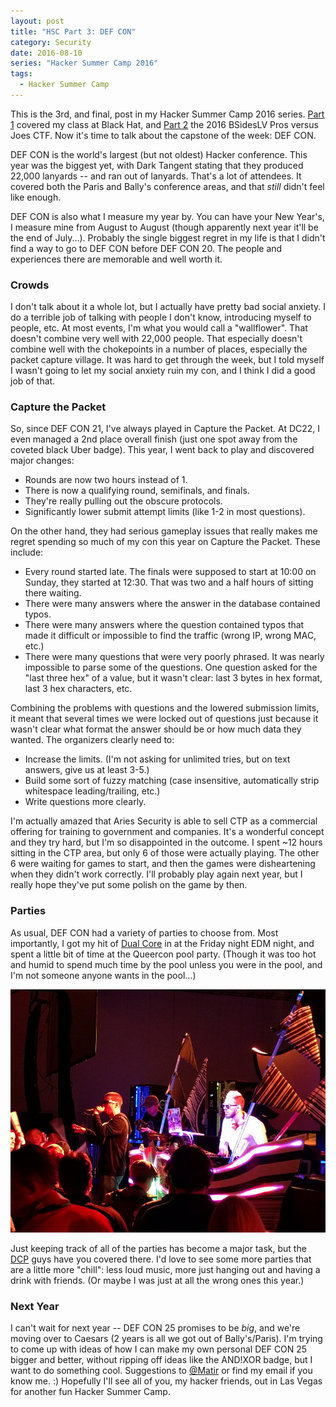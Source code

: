 ```yaml
---
layout: post
title: "HSC Part 3: DEF CON"
category: Security
date: 2016-08-10
series: "Hacker Summer Camp 2016"
tags:
  - Hacker Summer Camp
---
```


This is the 3rd, and final, post in my Hacker Summer Camp 2016 series.
[Part 1](/2016/08/09/hsc-part-i-hardware-hacking-with-the-hardsploit-framework.html)
covered my class at Black Hat, and [Part 2](/2016/08/10/hsc-part-2-pros-versus-joes-ctf.html)
the 2016 BSidesLV Pros versus Joes CTF.  Now it's time to talk about the
capstone of the week: DEF CON.

DEF CON is the world's largest (but not oldest) Hacker conference.  This year
was the biggest yet, with Dark Tangent stating that they produced 22,000
lanyards -- and ran out of lanyards.  That's a lot of attendees.  It covered
both the Paris and Bally's conference areas, and that *still* didn't feel like
enough.

DEF CON is also what I measure my year by.  You can have your New Year's, I
measure mine from August to August (though apparently next year it'll be the end
of July...).  Probably the single biggest regret in my life is that I didn't
find a way to go to DEF CON before DEF CON 20.  The people and experiences there
are memorable and well worth it.

### Crowds ###

I don't talk about it a whole lot, but I actually have pretty bad social
anxiety.  I do a terrible job of talking with people I don't know, introducing
myself to people, etc.  At most events, I'm what you would call a "wallflower".
That doesn't combine very well with 22,000 people.  That especially doesn't
combine well with the chokepoints in a number of places, especially the packet
capture village.  It was hard to get through the week, but I told myself I
wasn't going to let my social anxiety ruin my con, and I think I did a good job
of that.

### Capture the Packet ###

So, since DEF CON 21, I've always played in Capture the Packet.  At DC22, I even
managed a 2nd place overall finish (just one spot away from the coveted black
Uber badge).  This year, I went back to play and discovered major changes:

- Rounds are now two hours instead of 1.
- There is now a qualifying round, semifinals, and finals.
- They're really pulling out the obscure protocols.
- Significantly lower submit attempt limits (like 1-2 in most questions).

On the other hand, they had serious gameplay issues that really makes me regret
spending so much of my con this year on Capture the Packet.  These include:

- Every round started late.  The finals were supposed to start at 10:00 on
  Sunday, they started at 12:30.  That was two and a half hours of sitting there
  waiting.
- There were many answers where the answer in the database contained typos.
- There were many answers where the question contained typos that made it
  difficult or impossible to find the traffic (wrong IP, wrong MAC, etc.)
- There were many questions that were very poorly phrased.  It was nearly
  impossible to parse some of the questions.  One question asked for the "last
  three hex" of a value, but it wasn't clear: last 3 bytes in hex format, last 3
  hex characters, etc.

Combining the problems with questions and the lowered submission limits, it
meant that several times we were locked out of questions just because it wasn't
clear what format the answer should be or how much data they wanted.  The
organizers clearly need to:

- Increase the limits.  (I'm not asking for unlimited tries, but on text
  answers, give us at least 3-5.)
- Build some sort of fuzzy matching (case insensitive, automatically strip
  whitespace leading/trailing, etc.)
- Write questions more clearly.

I'm actually amazed that Aries Security is able to sell CTP as a commercial
offering for training to government and companies.  It's a wonderful concept and
they try hard, but I'm so disappointed in the outcome.  I spent ~12 hours
sitting in the CTP area, but only 6 of those were actually playing.  The other 6
were waiting for games to start, and then the games were disheartening when they
didn't work correctly.  I'll probably play again next year, but I really hope
they've put some polish on the game by then.

### Parties ###

As usual, DEF CON had a variety of parties to choose from.  Most importantly, I
got my hit of [Dual Core](http://dualcoremusic.com/nerdcore/) in at the Friday
night EDM night, and spent a little bit of time at the Queercon pool party.
(Though it was too hot and humid to spend much time by the pool unless you were
in the pool, and I'm not someone anyone wants in the pool...)

![Dual Core nailing it Friday night](/img/blog/hsc2016/dualcore.jpg)

Just keeping track of all of the parties has become a major task, but the
[DCP](http://defconparties.info/) guys have you covered there.  I'd love to see
some more parties that are a little more "chill": less loud music, more just
hanging out and having a drink with friends.  (Or maybe I was just at all the
wrong ones this year.)

### Next Year ###

I can't wait for next year -- DEF CON 25 promises to be *big*, and we're moving
over to Caesars (2 years is all we got out of Bally's/Paris).  I'm trying to
come up with ideas of how I can make my own personal DEF CON 25 bigger and
better, without ripping off ideas like the AND!XOR badge, but I want to do
something cool.  Suggestions to [@Matir](https://twitter.com/matir) or find my
email if you know me.  :)  Hopefully I'll see all of you, my hacker friends, out
in Las Vegas for another fun Hacker Summer Camp.
